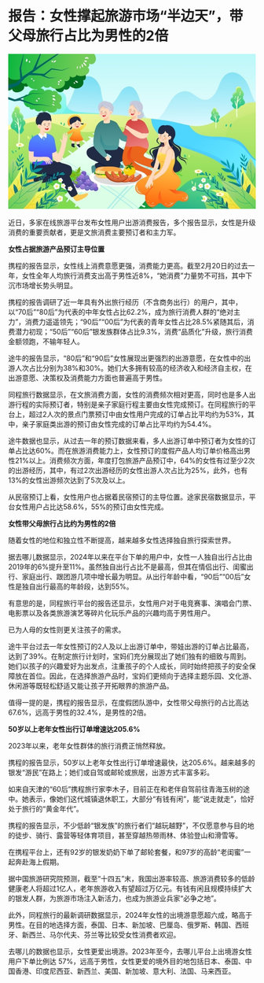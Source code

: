 # 报告：女性撑起旅游市场“半边天”，带父母旅行占比为男性的2倍

![417adbf23cad2d645fb9064436cd72cf.jpg](https://raw.githubusercontent.com/qqhsx/qqnews_image/main/2024/03/08/报告：女性撑起旅游市场“半边天”，带父母旅行占比为男性的2倍/417adbf23cad2d645fb9064436cd72cf.jpg)

近日，多家在线旅游平台发布女性用户出游消费报告，多个报告显示，女性是升级消费的重要贡献者，更是文旅消费主要预订者和主力军。

**女性占据旅游产品预订主导位置**

携程的报告显示，女性线上消费意愿更强，消费能力更高。截至2月20日的过去一年，女性全年人均旅行消费支出高于男性近8%，“她消费”力量势不可挡，其中下沉市场增长势头明显。

携程的报告调研了近一年具有外出旅行经历（不含商务出行）的用户，其中，以“70后”“80后”为代表的中年女性占比62.2%，成为旅行消费人群的“绝对主力”，消费力遥遥领先；“90后”“00后”为代表的青年女性占比28.5%紧随其后，消费潜力初现；“50后”“60后”银发族群体占比9.3%，消费“品质化”升级，旅行消费金额领跑，不输年轻人。

途牛的报告显示，“80后”和“90后”女性展现出更强烈的出游意愿，在女性中的出游人次占比分别为38%和30%。她们大多拥有较高的经济收入和经济自主权，在出游意愿、决策权及消费能力方面也普遍高于男性。

同程旅行数据显示，在文旅消费方面，女性的消费频次相对更高，同时也是多人出游行程的实际预订者，特别是亲子家庭行程主要由女性完成预订。在同程旅行的平台上，超过2人次的景点门票预订中由女性用户完成的订单占比平均约为53%，其中，亲子家庭类出游的预订由女性完成的订单占比平均约为54.4%。

途牛数据也显示，从过去一年的预订数据来看，多人出游订单中预订者为女性的订单占比达60%。而在旅游消费能力上，女性预订的度假产品人均订单价格高出男性21%以上。消费频次方面，年度打包旅游产品预订中，64%的女性有过至少2次的出游经历，其中，有过2次出游经历的女性出游人次占比为25%，此外，也有13%的女性出游频次达到了5次及以上。

从民宿预订上看，女性用户也占据着民宿预订的主导位置。途家民宿数据显示，平台女性用户占比达58.6%，55%的预订由女性完成。

**女性带父母旅行占比约为男性的2倍**

随着女性的地位和独立性不断提高，越来越多女性选择独自旅行探索世界。

据去哪儿数据显示，2024年以来在平台下单的用户中，女性一人独自出行占比由2019年的6%提升至11%。虽然独自出行占比不是最高，但其在情侣出行、闺蜜出行、家庭出行、跟团游几项中增长最为明显。从出行年龄中看，“90后”“00后”女性是独自出行最高的年龄段，达到55%。

有意思的是，同程旅行平台的报告还显示，女性用户对于电竞赛事、演唱会门票、电影票以及各类旅游演艺等碎片化玩乐产品的兴趣均高于男性用户。

已为人母的女性则更关注孩子的需求。

途牛平台过去一年女性预订的2人及以上出游订单中，带娃出游的订单占比最高，达到了39%。在制定旅行计划时，宝妈们充分展现出了她们独有的细致与周到。她们以孩子的兴趣爱好为出发点，注重孩子的个人成长，同时始终把孩子的安全保障放在首位。因此，在选择旅游产品时，宝妈们更倾向于选择主题乐园、文化游、休闲游等既轻松舒适又能让孩子开拓眼界的旅游产品。

值得一提的是，携程的报告显示，在度假团队游中，女性带父母旅行的占比高达67.6%，远高于男性的32.4%，是男性的2倍。

**50岁以上老年女性出行订单增速达205.6%**

2023年以来，老年女性群体的旅行消费正悄然释放。

携程的报告显示，50岁以上老年女性出行订单增速最快，达205.6%。越来越多的银发“游民”在路上；她们或自驾或邮轮或旅居，出游方式丰富多彩。

如来自天津的“60后”携程旅行家李木子，目前正在和老伴自驾前往青海玉树的途中。她表示，像她们这代城镇退休职工，大部分“有钱有闲”，能“说走就走”，恰好处于旅行的“黄金年代”。

携程的报告显示，不少低龄“银发族”的旅行者们“越玩越野”，不仅愿意参与目的地的徒步、骑行、露营等轻体育项目，甚至穿越热带雨林、体验登山和滑雪等。

在携程平台上，还有92岁的银发奶奶下单了邮轮套餐，和97岁的高龄“老闺蜜”一起奔赴海上假期。

据中国旅游研究院预测，截至“十四五”末，我国出游率较高、旅游消费较多的低龄健康老人将超过1亿人，老年旅游收入有望超过万亿元。有钱有闲且规模持续扩大的银发人群，为旅游市场注入新活力，也成为旅游业兵家“必争之地”。

此外，同程旅行的最新调研数据显示，2024年女性的出境游意愿超六成，略高于男性。在目的地选择方面，泰国、日本、新加坡、巴厘岛、俄罗斯、韩国、西班牙、新西兰、马尔代夫、芬兰等比较受女性消费者欢迎。

去哪儿的数据也显示，女性更爱出境游。2023年至今，去哪儿平台上出境游女性用户下单比例达
57%，远高于男性，女性更爱的境外目的地包括日本、泰国、中国香港、印度尼西亚、新西兰、美国、新加坡、意大利、法国、马来西亚。

